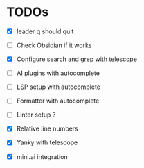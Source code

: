 # TODOs

- [x] leader q should quit
- [ ] Check Obsidian if it works
- [x] Configure search and grep with telescope
- [ ] AI plugins with autocomplete
- [ ] LSP setup with autocomplete
- [ ] Formatter with autocomplete
- [ ] Linter setup ?
- [x] Relative line numbers
- [x] Yanky with telescope
- [x] mini.ai integration

